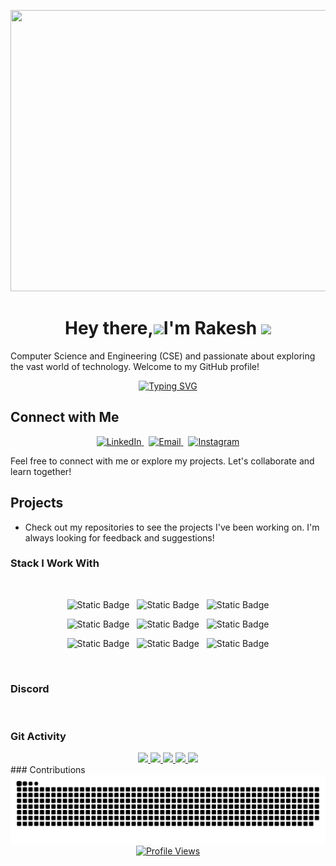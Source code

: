 <p align="center">  
  <img height=450 width=1080 src="https://github.com/Rakesh31-syc/Rakesh31-syc/blob/main/components/volo.gif">
</p>

<h1 align="center">Hey there,<img src="https://media0.giphy.com/media/CJ5bKVKLSQsrs3nJw2/giphy.gif?cid=ecf05e47364l6yzbqdzlp2k0hspl1dydxmkx2bzynhf75gg9&rid=giphy.gif&ct=s" width="50">I'm Rakesh <img src="https://media4.giphy.com/media/2upjCjg1mWDypXxPw9/giphy.gif?cid=790b76115842c8205fb50fad2826acd5ed1736d898875675&rid=giphy.gif&ct=s" width="50"></h1>

 Computer Science and Engineering (CSE) and passionate about exploring the vast world of technology. Welcome to my GitHub profile!



<div align="center">  
  <a href="https://git.io/typing-svg">
    <img src="https://readme-typing-svg.demolab.com?font=Gloria+Hallelujah&pause=1000&color=A56DCF&center=true&vCenter=true&width=500&height=100&lines=Full+Stack+;Software+Enthusiast;Block+Chain+Enthusiast;Open+Source+Contributor;Tech+Explorer;AI+Enthusiast" alt="Typing SVG" />
  </a>
</div>

## Connect with Me

<div align="center">
   <a href="https://www.linkedin.com/in/a-rakesh-340594250/" target="_blank">
      <img src="https://img.icons8.com/color/48/000000/linkedin.png" alt="LinkedIn" width="40" height="40"/>
   </a>
   &nbsp;
   <a href="mailto:rakesh310803@gmail.com" target="_blank">
      <img src="https://img.icons8.com/color/48/000000/gmail-new.png" alt="Email" width="40" height="40"/>
   </a>
   &nbsp;
   <a href="https://www.instagram.com/rs____jhon_31/" target="_blank">
      <img src="https://img.icons8.com/color/48/000000/instagram-new.png" alt="Instagram" width="40" height="40"/>
   </a>
</div>

Feel free to connect with me or explore my projects. Let's collaborate and learn together!


## Projects
- Check out my repositories to see the projects I've been working on. I'm always looking for feedback and suggestions!

### Stack I Work With

<br/>

<p align="center">
<img alt="Static Badge" src="https://img.shields.io/badge/PYTHON-3776AB?style=for-the-badge&logo=python&logoColor=white&logoSize=auto">
&nbsp;
<img alt="Static Badge" src="https://img.shields.io/badge/JAVA-007396?style=for-the-badge&logo=openjdk&logoColor=white&logoSize=auto">
&nbsp;
<img alt="Static Badge" src="https://img.shields.io/badge/C%2B%2B-00599C?style=for-the-badge&logo=c%2B%2B&logoColor=white&logoSize=auto">
</p>

<p align="center">
<img alt="Static Badge" src="https://img.shields.io/badge/HTML-E34F26?style=for-the-badge&logo=html5&logoColor=white&logoSize=auto">
&nbsp;
<img alt="Static Badge" src="https://img.shields.io/badge/CSS-1572B6?style=for-the-badge&logo=css3&logoColor=white&logoSize=auto">
&nbsp;
<img alt="Static Badge" src="https://img.shields.io/badge/JAVASCRIPT-F7DF1E?style=for-the-badge&logo=javascript&logoColor=white&logoSize=auto">
</p>

<p align="center">
<img alt="Static Badge" src="https://img.shields.io/badge/REACT-61DAFB?style=for-the-badge&logo=react&logoColor=white&logoSize=auto">
&nbsp;
<img alt="Static Badge" src="https://img.shields.io/badge/NODEJS-339933?style=for-the-badge&logo=nodedotjs&logoColor=white&logoSize=auto">
&nbsp;
<img alt="Static Badge" src="https://img.shields.io/badge/DOCKER-2496ED?style=for-the-badge&logo=Docker&logoColor=white&logoSize=auto">
</p>

<br/>

### Discord



<br/>

### Git Activity

<div align="center">
   <a href="https://github.com/Rakesh31-syc">
      <img src="https://github-profile-summary-cards.vercel.app/api/cards/profile-details?username=Rakesh31-syc&theme=github_dark" />
   </a>
   <a href="https://github.com/Rakesh31-syc">
      <img src="https://github-profile-summary-cards.vercel.app/api/cards/most-commit-language?username=Rakesh31-syc&theme=github_dark" />
   </a>
   <a href="https://github.com/Rakesh31-syc">
      <img src="https://github-profile-summary-cards.vercel.app/api/cards/stats?username=Rakesh31-syc&theme=github_dark" />
   </a>
   <a href="https://github.com/Rakesh31-syc">
      <img src="https://github-profile-summary-cards.vercel.app/api/cards/repos-per-language?username=Rakesh31-syc&theme=github_dark" />
   </a>
   <a href="https://github.com/Rakesh31-syc">
      <img src="https://github-profile-summary-cards.vercel.app/api/cards/productive-time?username=Rakesh31-syc&theme=github_dark" />
   </a>
</div>
### Contributions

<div align="center">
   <a href="https://github.com/Rakesh31-syc">
      <img src="https://github.com/Platane/snk/raw/output/github-contribution-grid-snake-dark.svg" alt="Contribution Grid" width="600" />  <!-- Increased width -->
   </a>
   <br/>
   <a href="https://komarev.com/ghpvc/?username=Rakesh31-syc&style=for-the-badge">
      <img src="https://komarev.com/ghpvc/?username=Rakesh31-syc&style=for-the-badge" alt="Profile Views" width="300" />  <!-- Increased width -->
   </a>
</div>
